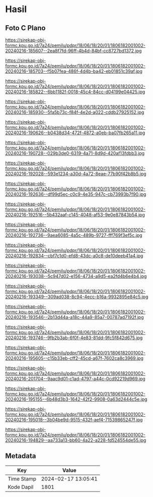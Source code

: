 # Hasil

## Foto C Plano

https://sirekap-obj-formc.kpu.go.id/7a24/pemilu/pdpr/18/06/18/20/01/1806182001002-20240216-185607--2ea8f7fd-96ff-4b4d-84bf-cc8727bd1372.jpg

https://sirekap-obj-formc.kpu.go.id/7a24/pemilu/pdpr/18/06/18/20/01/1806182001002-20240216-185703--f5b07fea-486f-4d4b-ba42-eb01851c39af.jpg

https://sirekap-obj-formc.kpu.go.id/7a24/pemilu/pdpr/18/06/18/20/01/1806182001002-20240216-185822--6bb1182f-0018-45c4-84cc-d04199e04425.jpg

https://sirekap-obj-formc.kpu.go.id/7a24/pemilu/pdpr/18/06/18/20/01/1806182001002-20240216-185930--5fa5b73c-f84f-4e2d-a022-cddb27925152.jpg

https://sirekap-obj-formc.kpu.go.id/7a24/pemilu/pdpr/18/06/18/20/01/1806182001002-20240216-190626--b0438d34-472f-4872-a0eb-ba07fb265a11.jpg

https://sirekap-obj-formc.kpu.go.id/7a24/pemilu/pdpr/18/06/18/20/01/1806182001002-20240216-190728--029b3de0-6319-4a71-8d9d-420af13fdbb3.jpg

https://sirekap-obj-formc.kpu.go.id/7a24/pemilu/pdpr/18/06/18/20/01/1806182001002-20240216-192028--593e1234-a30d-4a72-8eae-77b90f42b8b5.jpg

https://sirekap-obj-formc.kpu.go.id/7a24/pemilu/pdpr/18/06/18/20/01/1806182001002-20240216-192636--df99d5ec-c0c9-4e35-947c-cb73993b7f90.jpg

https://sirekap-obj-formc.kpu.go.id/7a24/pemilu/pdpr/18/06/18/20/01/1806182001002-20240216-192516--5b432aaf-c145-4048-af53-9e0e87843b54.jpg

https://sirekap-obj-formc.kpu.go.id/7a24/pemilu/pdpr/18/06/18/20/01/1806182001002-20240216-192736--9aea6085-4a5c-489b-9727-fff769f3ef5c.jpg

https://sirekap-obj-formc.kpu.go.id/7a24/pemilu/pdpr/18/06/18/20/01/1806182001002-20240216-192834--cbf7c1d0-efd8-43dc-a0c8-de10deeb41a4.jpg

https://sirekap-obj-formc.kpu.go.id/7a24/pemilu/pdpr/18/06/18/20/01/1806182001002-20240216-193038--5c947d02-e156-4734-a9d5-ea2fd4b6e4b4.jpg

https://sirekap-obj-formc.kpu.go.id/7a24/pemilu/pdpr/18/06/18/20/01/1806182001002-20240216-193349--309ad038-8c94-4ecc-b16a-9932895e84c5.jpg

https://sirekap-obj-formc.kpu.go.id/7a24/pemilu/pdpr/18/06/18/20/01/1806182001002-20240216-193546--2b13d44a-a18c-44a9-85a7-00787ad7192f.jpg

https://sirekap-obj-formc.kpu.go.id/7a24/pemilu/pdpr/18/06/18/20/01/1806182001002-20240216-193746--9fb2b3ab-6f0f-4e83-81dd-9fc5f842d675.jpg

https://sirekap-obj-formc.kpu.go.id/7a24/pemilu/pdpr/18/06/18/20/01/1806182001002-20240216-195605--c15b33eb-cff2-45cd-a67f-7602ca8c3969.jpg

https://sirekap-obj-formc.kpu.go.id/7a24/pemilu/pdpr/18/06/18/20/01/1806182001002-20240216-201704--9aac9d01-c1ad-4797-a44c-0cd92219d969.jpg

https://sirekap-obj-formc.kpu.go.id/7a24/pemilu/pdpr/18/06/18/20/01/1806182001002-20240216-195155--6b48d3b3-1642-42f2-9908-0a63d2444c5e.jpg

https://sirekap-obj-formc.kpu.go.id/7a24/pemilu/pdpr/18/06/18/20/01/1806182001002-20240216-195018--3b04be9d-9515-432f-aef4-71539865247f.jpg

https://sirekap-obj-formc.kpu.go.id/7a24/pemilu/pdpr/18/06/18/20/01/1806182001002-20240216-194829--aa733a13-bb60-4a22-a228-fd524554de55.jpg


## Metadata

| Key        | Value               |
| ---------- | ------------------- |
| Time Stamp | 2024-02-17 13:05:41 |
| Kode Dapil | 1801                |



